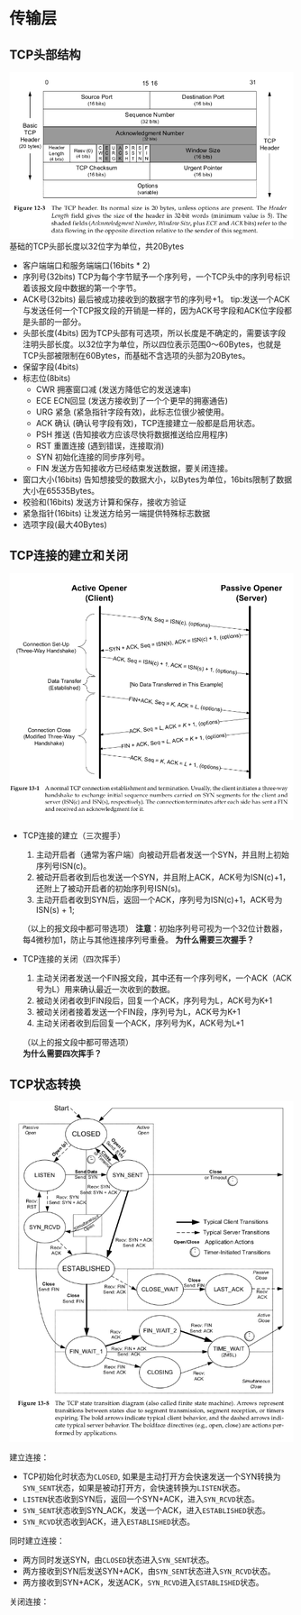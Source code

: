 # 传输层

## TCP头部结构
![](./pics/TCPheader.png)
基础的TCP头部长度以32位字为单位，共20Bytes
* 客户端端口和服务端端口(16bits * 2)
* 序列号(32bits) 
  TCP为每个字节赋予一个序列号，一个TCP头中的序列号标识着该报文段中数据的第一个字节。
* ACK号(32bits)
  最后被成功接收到的数据字节的序列号+1。
  tip:发送一个ACK与发送任何一个TCP报文段的开销是一样的，因为ACK号字段和ACK位字段都是头部的一部分。
* 头部长度(4bits)
  因为TCP头部有可选项，所以长度是不确定的，需要该字段注明头部长度。以32位字为单位，所以四位表示范围0～60Bytes，也就是TCP头部被限制在60Bytes，而基础不含选项的头部为20Bytes。
* 保留字段(4bits)
* 标志位(8bits)
  * CWR 拥塞窗口减 (发送方降低它的发送速率)
  * ECE ECN回显 (发送方接收到了一个个更早的拥塞通告)
  * URG 紧急 (紧急指针字段有效)，此标志位很少被使用。
  * ACK 确认 (确认号字段有效)，TCP连接建立一般都是启用状态。
  * PSH 推送 (告知接收方应该尽快将数据推送给应用程序)
  * RST 重置连接 (遇到错误，连接取消)
  * SYN 初始化连接的同步序列号。
  * FIN 发送方告知接收方已经结束发送数据，要关闭连接。
* 窗口大小(16bits)
  告知想接受的数据大小，以Bytes为单位，16bits限制了数据大小在65535Bytes。
* 校验和(16bits)
  发送方计算和保存，接收方验证
* 紧急指针(16bits)
  让发送方给另一端提供特殊标志数据
* 选项字段(最大40Bytes)
## TCP连接的建立和关闭
![](pics/TCP连接的建立和关闭.png)
* TCP连接的建立（三次握手）
  1. 主动开启者（通常为客户端）向被动开启者发送一个SYN，并且附上初始序列号ISN(c)。
  2. 被动开启者收到后也发送一个SYN，并且附上ACK，ACK号为ISN(c)+1，还附上了被动开启者的初始序列号ISN(s)。
  3. 主动开启者收到SYN后，返回一个ACK，序列号为ISN(c)+1，ACK号为ISN(s) + 1;
   
   （以上的报文段中都可带选项）
   **注意**：初始序列号可视为一个32位计数器，每4微秒加1，防止与其他连接序列号重叠。
   **为什么需要三次握手？**


* TCP连接的关闭（四次挥手）
  1. 主动关闭者发送一个FIN报文段，其中还有一个序列号K，一个ACK（ACK号为L）用来确认最近一次收到的数据。
  2. 被动关闭者收到FIN段后，回复一个ACK，序列号为L，ACK号为K+1
  3. 被动关闭者接着发送一个FIN段，序列号为L，ACK号为K+1
  4. 主动关闭者收到后回复一个ACK，序列号为K，ACK号为L+1

  （以上的报文段中都可带选项）   
  **为什么需要四次挥手？**
## TCP状态转换
![](pics/TCP状态转换.png)  

建立连接：
* TCP初始化时状态为`CLOSED`, 如果是主动打开方会快速发送一个SYN转换为`SYN_SENT`状态，如果是被动打开方，会快速转换为`LISTEN`状态。
* `LISTEN`状态收到SYN后，返回一个SYN+ACK，进入`SYN_RCVD`状态。
* `SYN_SENT`状态收到SYN_ACK，发送一个ACK，进入`ESTABLISHED`状态。
* `SYN_RCVD`状态收到ACK，进入`ESTABLISHED`状态。

同时建立连接：
* 两方同时发送SYN，由`CLOSED`状态进入`SYN_SENT`状态。
* 两方接收到SYN后发送SYN+ACK，由`SYN_SENT`状态进入`SYN_RCVD`状态。
* 两方接收到SYN+ACK，发送ACK，`SYN_RCVD`进入`ESTABLISHED`状态。

关闭连接：
